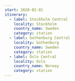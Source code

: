 ```yaml
---
start: 2020-02-01
itinerary:
  - label: Stockholm Central
    locality: Stockholm
    country_name: Sweden
    category: station
  - label: Gothenburg Central
    locality: Gothenburg
    country_name: Sweden
    category: station
  - label: Oslo Central
    locality: Oslo
    country_name: Norway
    category: station
---
```

